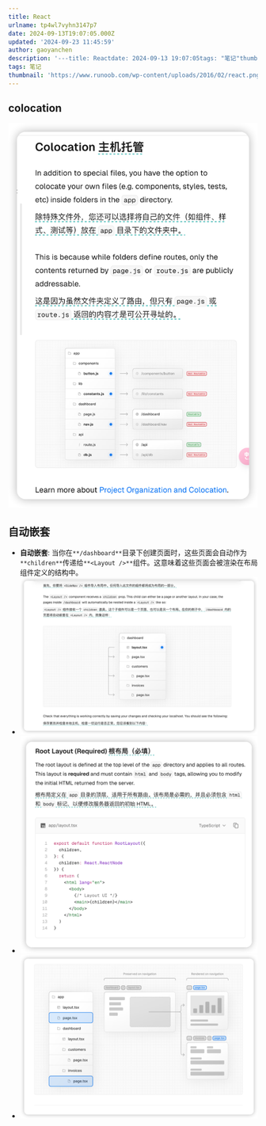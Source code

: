 ```yaml
---
title: React
urlname: tp4wl7vyhn3147p7
date: 2024-09-13T19:07:05.000Z
updated: '2024-09-23 11:45:59'
author: gaoyanchen
description: '---title: Reactdate: 2024-09-13 19:07:05tags: "笔记"thumbnail: "https://www.runoob.com/wp-content/uploads/2016/02/react.png"---colocation自动嵌套自动嵌套: 当你...'
tags: 笔记
thumbnail: 'https://www.runoob.com/wp-content/uploads/2016/02/react.png'
---
```

## colocation
![](https://raw.githubusercontent.com/gyc-12/images/master/41a5246605778574224978e0e8b6f6e2.png)

## 自动嵌套
+ **自动嵌套**: 当你在`**/dashboard**`目录下创建页面时，这些页面会自动作为`**children**`传递给`**<Layout />**`组件。这意味着这些页面会被渲染在布局组件定义的结构中。
+ ![](https://raw.githubusercontent.com/gyc-12/images/master/7f983d1bcab00c0c6c648bdf4c14f4c8.png)
+ ![](https://raw.githubusercontent.com/gyc-12/images/master/fb6c6cc9a9ae88ddefd2b3d65188898f.png)
+ ![](https://raw.githubusercontent.com/gyc-12/images/master/34df14fbd008ea1021367ef45c0ffefa.png)


